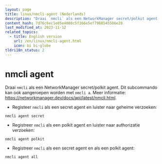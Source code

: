 ```yaml
---
layout: page
title: linux/nmcli-agent (Nederlands)
description: "Draai `nmcli` als een NetworkManager secret/polkit agent."
content_hash: 7d76c6ec1e85e4008c5f166e5ef7988545506e28
last_modified_at: 2023-11-12
related_topics:
  - title: English version
    url: /en/linux/nmcli-agent.html
    icon: bi bi-globe
tldri18n_status: 2
---
```

# nmcli agent

Draai `nmcli` als een NetworkManager secret/polkit agent.
Dit subcommando kan ook aangeroepen worden met `nmcli a`.
Meer informatie: <https://networkmanager.dev/docs/api/latest/nmcli.html>.

- Registeer `nmcli` als een secret agent en luister naar geheime verzoeken:

`nmcli agent secret`

- Registreer `nmcli` als een polkit agent en luister naar authorizatie verzoeken:

`nmcli agent polkit`

- Registreer `nmcli` als een secret agent en als een polkit agent:

`nmcli agent all`
